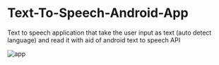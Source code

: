 # Text-To-Speech-Android-App
Text to speech application that take the user input as text (auto detect language) and read it with aid of android text to speech API

![app](https://github.com/SaadElDine/Text-To-Speech-Android-App/assets/113860522/fb47fdbe-f947-4dbb-94f9-53ced5eff308)



